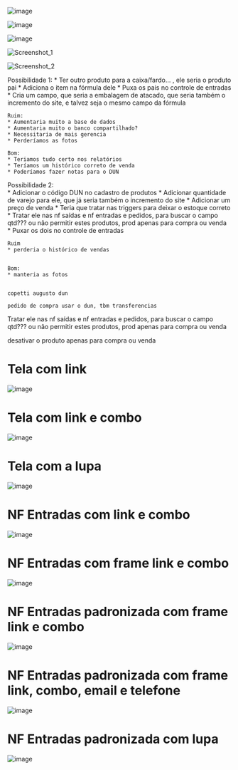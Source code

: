 ![image](https://user-images.githubusercontent.com/80394522/139345413-6e253440-bd1e-47ef-8ff5-cbe0982bfe74.png)


![image](https://user-images.githubusercontent.com/80394522/139341521-d0738de1-2dd4-4c89-8565-f3732830621f.png)


![image](https://user-images.githubusercontent.com/80394522/139333925-4a513fe9-1ca2-4750-867d-5a408d48fac1.png)



![Screenshot_1](https://user-images.githubusercontent.com/80394522/139327878-a241fd12-a419-4fb1-92d2-d2c202643f8e.png)

![Screenshot_2](https://user-images.githubusercontent.com/80394522/139327883-879be795-fd1d-4aa0-a181-dd90a7dae065.png)

Possibilidade 1: 
    * Ter outro produto para a caixa/fardo... , ele seria o produto pai
    * Adiciona o item na fórmula dele 
    * Puxa os pais no controle de entradas
    * Cria um campo, que seria a embalagem de atacado, que seria também o incremento do site, e talvez seja o mesmo campo da fórmula

    Ruim:
    * Aumentaria muito a base de dados
    * Aumentaria muito o banco compartilhado?
    * Necessitaria de mais gerencia
    * Perderíamos as fotos

    Bom:
    * Teriamos tudo certo nos relatórios
    * Teríamos um histórico correto de venda
    * Poderíamos fazer notas para o DUN



Possibilidade 2:    
    * Adicionar o código DUN no cadastro de produtos
    * Adicionar quantidade de varejo para ele, que já seria também o incremento do site
    * Adicionar um preço de venda
    * Teria que tratar nas triggers para deixar o estoque correto
    * Tratar ele nas nf saídas e nf entradas e pedidos, para buscar o campo qtd??? ou não permitir estes produtos, prod apenas para compra ou venda
    * Puxar os dois no controle de entradas

    Ruim
    * perderia o histórico de vendas


    Bom:
    * manteria as fotos


    copetti augusto dun 

    pedido de compra usar o dun, tbm transferencias


 Tratar ele nas nf saídas e nf entradas e pedidos, para buscar o campo qtd??? ou não permitir estes produtos, prod apenas para compra ou venda

 desativar o produto apenas para compra ou venda



# Tela com link
![image](https://user-images.githubusercontent.com/80394522/134422247-097bedf9-cf3b-480d-a595-bc01341f0730.png)

# Tela com link e combo
![image](https://user-images.githubusercontent.com/80394522/134434423-46dc2f76-1de6-46e9-961b-7c0b955a57cf.png)

# Tela com a lupa
![image](https://user-images.githubusercontent.com/80394522/134427264-b55f8593-3907-4d55-bd7b-ea4341fcd3c0.png)



# NF Entradas com link e combo
![image](https://user-images.githubusercontent.com/80394522/134434218-b7d6c3ff-b35a-4f10-b0e8-2c09ccb2fc30.png)

# NF Entradas com frame link e combo
![image](https://user-images.githubusercontent.com/80394522/134429906-37bd039b-6991-495c-86b1-7179b0642cb9.png)

# NF Entradas padronizada com frame link e combo
![image](https://user-images.githubusercontent.com/80394522/134431214-d7910fd7-baed-42b4-8709-bfeeeed7e082.png)

# NF Entradas padronizada com frame link, combo, email e telefone
![image](https://user-images.githubusercontent.com/80394522/134431744-39a0f63c-3462-443e-b333-5939beb8e4c6.png)

# NF Entradas padronizada com lupa
![image](https://user-images.githubusercontent.com/80394522/134432084-c5925e04-9883-47c6-83be-2d5bc61bea8f.png)
